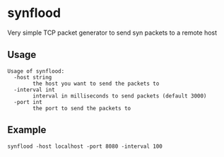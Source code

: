 # synflood
Very simple TCP packet generator to send syn packets to a remote host

## Usage
```
Usage of synflood:
  -host string
        the host you want to send the packets to
  -interval int
        interval in milliseconds to send packets (default 3000)
  -port int
        the port to send the packets to
```

## Example
`synflood -host localhost -port 8080 -interval 100`